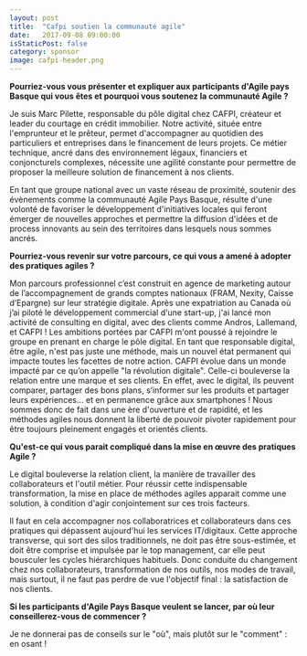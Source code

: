 ```yaml
---
layout: post
title:  "Cafpi soutien la communauté agile"
date:   2017-09-08 09:00:00
isStaticPost: false
category: sponsor
image: cafpi-header.png
---
```


**Pourriez-vous vous présenter et expliquer aux participants d'Agile pays Basque qui vous êtes et pourquoi vous soutenez la communauté Agile ?**

Je suis Marc Pilette, responsable du pôle digital chez CAFPI, créateur et leader du courtage en crédit immobilier.
Notre activité, située entre l'emprunteur et le prêteur, permet d'accompagner au quotidien des particuliers et entreprises dans le financement de leurs projets.
Ce métier technique, ancré dans des environnement légaux, financiers et conjoncturels complexes, nécessite une agilité constante pour permettre de proposer la meilleure solution de financement à nos clients.

En tant que groupe national avec un vaste réseau de proximité, soutenir des évènements comme la communauté Agile Pays Basque, résulte d'une volonté de favoriser le développement d'initiatives locales qui feront émerger de nouvelles approches et permettre la diffusion d'idées et de process innovants au sein des territoires dans lesquels nous sommes ancrés.

**Pourriez-vous revenir sur votre parcours, ce qui vous a amené à adopter des pratiques agiles ?**

Mon parcours professionnel c’est construit en agence de marketing autour de l’accompagnement de grands comptes nationaux (FRAM, Nexity, Caisse d’Epargne) sur leur stratégie digitale. Après une expatriation au Canada où j’ai piloté le développement commercial d‘une start-up, j'ai lancé mon activité de consulting en digital, avec des clients comme Andros, Lallemand, et CAFPI !
Les ambitions portées par CAFPI m'ont poussé à rejoindre le groupe en prenant en charge le pôle digital.
En tant que responsable digital, être agile, n'est pas juste une méthode, mais un nouvel état permanent qui impacte toutes les facettes de notre action.
CAFPI évolue dans un monde impacté par ce qu’on appelle "la révolution digitale". Celle-ci bouleverse la relation entre une marque et ses clients.
En effet, avec le digital, ils peuvent comparer, partager des bons plans, s’informer sur les produits et partager leurs expériences… et en permanence grâce aux smartphones !
Nous sommes donc de fait dans une ère d'ouverture et de rapidité, et les méthodes agiles nous donnent la liberté de pouvoir pivoter rapidement pour être toujours pleinement engagés et orientés clients.

**Qu'est-ce qui vous parait compliqué dans la mise en œuvre des pratiques Agile ?**

Le digital bouleverse la relation client, la manière de travailler des collaborateurs et l'outil métier. Pour réussir cette indispensable transformation, la mise en place de méthodes agiles apparait comme une solution, à condition d'agir conjointement sur ces trois facteurs.

Il faut en cela accompagner nos collaboratrices et collaborateurs dans ces pratiques qui dépassent aujourd'hui les services IT/digitaux. Cette approche transverse, qui sort des silos traditionnels, ne doit pas être sous-estimée, et doit être comprise et impulsée par le top management, car elle peut bousculer les cycles hiérarchiques habituels.
Donc conduite du changement chez nos collaborateurs, transformation de nos outils, nos modes de travail, mais surtout, il ne faut pas perdre de vue l'objectif final : la satisfaction de nos clients.

**Si les participants d'Agile Pays Basque veulent se lancer, par où leur conseillerez-vous de commencer ?**

Je ne donnerai pas de conseils sur le "où", mais plutôt sur le "comment" : en osant !
